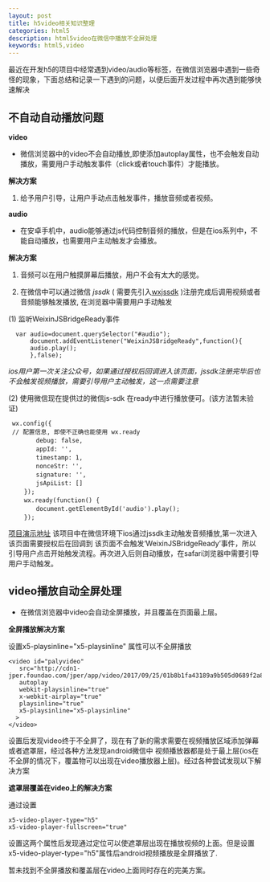 ```yaml
---
layout: post
title: h5video相关知识整理
categories: html5
description: html5video在微信中播放不全屏处理
keywords: html5,video
---
```


最近在开发h5的项目中经常遇到video/audio等标签，在微信浏览器中遇到一些奇怪的现象，下面总结和记录一下遇到的问题，以便后面开发过程中再次遇到能够快速解决

## 不自动自动播放问题

**video**

* 微信浏览器中的video不会自动播放,即使添加autoplay属性，也不会触发自动播放，需要用户手动触发事件（click或者touch事件）才能播放。

 **解决方案**

  1. 给予用户引导，让用户手动点击触发事件，播放音频或者视频。

**audio**

* 在安卓手机中，audio能够通过js代码控制音频的播放，但是在ios系列中，不能自动播放，也需要用户主动触发才会播放。

 **解决方案**

1. 音频可以在用户触摸屏幕后播放，用户不会有太大的感觉。

2. 在微信中可以通过微信 *jssdk* ( 需要先引入[wxjssdk](http://res.wx.qq.com/open/js/jweixin-1.2.0.js) )注册完成后调用视频或者音频能够触发播放,
在浏览器中需要用户手动触发

  (1) 监听WeixinJSBridgeReady事件

      var audio=document.querySelector("#audio");
          document.addEventListener("WeixinJSBridgeReady",function(){
          audio.play();
          },false);

*ios用户第一次关注公众号，如果通过授权后回调进入该页面，jssdk注册完毕后也不会触发视频播放，需要引导用户主动触发，这一点需要注意*

  (2) 使用微信现在提供过的微信js-sdk 在ready中进行播放便可。(该方法暂未验证)

     wx.config({
     // 配置信息, 即使不正确也能使用 wx.ready
     　　　　debug: false,
     　　　　appId: '',
     　　　　timestamp: 1,
     　　　　nonceStr: '',
     　　　　signature: '',
     　　　　jsApiList: []
     　　});
     　　wx.ready(function() {
     　　　　document.getElementById('audio').play();
     　　});

  [项目演示地址](https://www.newscctv.net/tap2cdn/video/activities/2017-10/guoqin_photo/index.html) 该项目中在微信环境下ios通过jssdk主动触发音频播放,第一次进入该页面需要授权后在回调到
该页面不会触发‘WeixinJSBridgeReady’事件，所以引导用户点击开始触发流程。再次进入后则自动播放，在safari浏览器中需要引导用户手动触发。

## video播放自动全屏处理

* 在微信浏览器中video会自动全屏播放，并且覆盖在页面最上层。

**全屏播放解决方案**

设置x5-playsinline="x5-playsinline" 属性可以不全屏播放

```
<video id="palyvideo"
   src="http://cdn1-jper.foundao.com/jper/app/video/2017/09/25/01b8b1fa43189a9b505d0689f2a879ab.mp4"
   autoplay
   webkit-playsinline="true"
   x-webkit-airplay="true"
   playsinline="true"
   x5-playsinline="x5-playsinline"
  >
</video>
```

设置后发现video终于不全屏了，现在有了新的需求需要在视频播放区域添加弹幕或者遮罩层，经过各种方法发现android微信中
视频播放器都是处于最上层(ios在不全屏的情况下，覆盖物可以出现在video播放器上层)。经过各种尝试发现以下解决方案

**遮罩层覆盖在video上的解决方案**

通过设置

```
x5-video-player-type="h5"
x5-video-player-fullscreen="true"
```

设置这两个属性后发现通过定位可以使遮罩层出现在播放视频的上面。但是设置x5-video-player-type="h5"属性后android视频播放是全屏播放了.

暂未找到不全屏播放和覆盖层在video上面同时存在的完美方案。